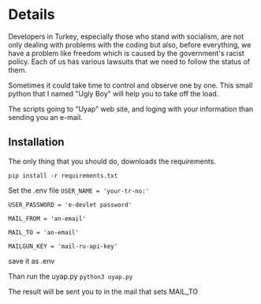 # Details

Developers in Turkey, especially those who stand with socialism, are not only dealing with problems with the coding but also, before everything, we have a problem like freedom which is caused by the government's racist policy. Each of us has various lawsuits that we need to follow the status of them. 
 
Sometimes it could take time to control and observe one by one. This small python that I named "Ugly Boy" will help you to take off the load.

The scripts going to "Uyap" web site, and loging with your information than sending you an e-mail.

## Installation
The only thing that you should do, downloads the requirements.

`` pip install -r requirements.txt ``

Set the .env file
``USER_NAME = 'your-tr-no:'``

``USER_PASSWORD = 'e-devlet password'``

``MAIL_FROM = 'an-email'``

``MAIL_TO = 'an-email'``

``MAILGUN_KEY = 'mail-ru-api-key'``


save it as .env

Than run the uyap.py
`` python3 uyap.py ``

The result will be sent you to in the mail that sets MAIL_TO